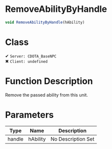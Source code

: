 # RemoveAbilityByHandle
```js	
void RemoveAbilityByHandle(hAbility)
```
# Class
✔ `Server: CDOTA_BaseNPC`  
✖ `Client: undefined`  

# Function Description
Remove the passed ability from this unit.
# Parameters
Type|Name|Description
--|--|--
handle|hAbility|No Description Set

